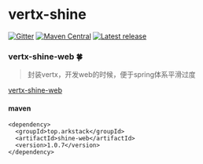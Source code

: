 # vertx-shine

[![Gitter](https://badges.gitter.im/7le/vertx-shine.svg)](https://gitter.im/7le/vertx-shine)
[![Maven Central](https://maven-badges.herokuapp.com/maven-central/top.arkstack/shine-web/badge.svg)](https://search.maven.org/artifact/top.arkstack/shine-web/)
[![Latest release](https://img.shields.io/github/release/7le/shine-web.svg)](https://github.com/7le/vertx-shine/releases/latest)

### vertx-shine-web  🍀

> 封装vertx，开发web的时候，便于spring体系平滑过度

[vertx-shine-web](https://github.com/7le/vertx-shine/tree/v1.0.7/vertx-shine-web)

#### maven
```
<dependency>
  <groupId>top.arkstack</groupId>
  <artifactId>shine-web</artifactId>
  <version>1.0.7</version>
</dependency>
```
